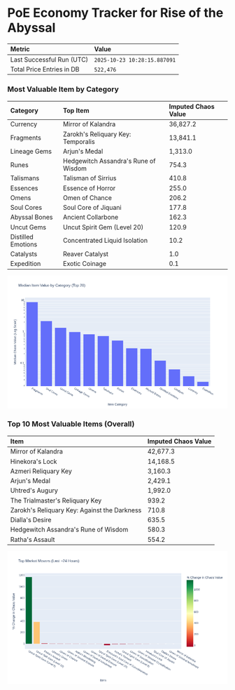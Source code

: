 # PoE Economy Tracker for Rise of the Abyssal

<!-- START_MAINTENANCE -->
| Metric | Value |
|:---|:---|
| Last Successful Run (UTC) | `2025-10-23 10:28:15.887091` |
| Total Price Entries in DB | `522,476` |

<!-- END_MAINTENANCE -->

<!-- START_DATAFRAME_DEBUG -->
<!-- END_DATAFRAME_DEBUG -->

<!-- START_CATEGORY_ANALYSIS -->
### Most Valuable Item by Category
| Category | Top Item | Imputed Chaos Value |
| :--- | :--- | :--- |
| Currency | Mirror of Kalandra | 36,827.2 |
| Fragments | Zarokh's Reliquary Key: Temporalis | 13,841.1 |
| Lineage Gems | Arjun's Medal | 1,313.0 |
| Runes | Hedgewitch Assandra's Rune of Wisdom | 754.3 |
| Talismans | Talisman of Sirrius | 410.8 |
| Essences | Essence of Horror | 255.0 |
| Omens | Omen of Chance | 206.2 |
| Soul Cores | Soul Core of Jiquani | 177.8 |
| Abyssal Bones | Ancient Collarbone | 162.3 |
| Uncut Gems | Uncut Spirit Gem (Level 20) | 120.9 |
| Distilled Emotions | Concentrated Liquid Isolation | 10.2 |
| Catalysts | Reaver Catalyst | 1.0 |
| Expedition | Exotic Coinage | 0.1 |


![Category Analysis Chart](charts/category_analysis.png)
<!-- END_ANALYSIS -->

<!-- START_ANALYSIS -->
### Top 10 Most Valuable Items (Overall)
| Item | Imputed Chaos Value |
| :--- | :--- |
| Mirror of Kalandra | 42,677.3 |
| Hinekora's Lock | 14,168.5 |
| Azmeri Reliquary Key | 3,160.3 |
| Arjun's Medal | 2,429.1 |
| Uhtred's Augury | 1,992.0 |
| The Trialmaster's Reliquary Key | 939.2 |
| Zarokh's Reliquary Key: Against the Darkness | 710.8 |
| Dialla's Desire | 635.5 |
| Hedgewitch Assandra's Rune of Wisdom | 580.3 |
| Ratha's Assault | 554.2 |


![Market Movers Chart](charts/market_movers.png)
<!-- END_ANALYSIS -->
